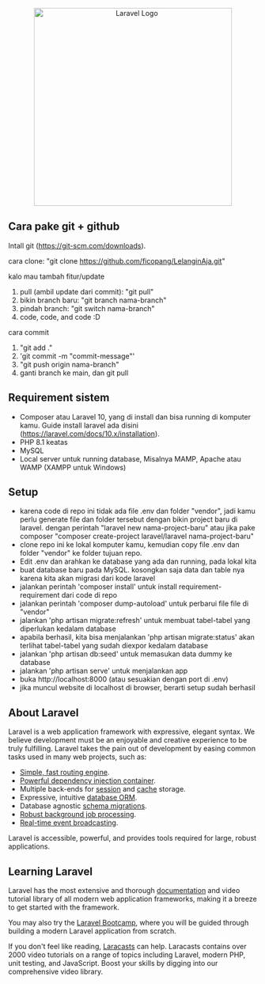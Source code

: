 <p align="center"><a href="https://laravel.com" target="_blank"><img src="https://raw.githubusercontent.com/laravel/art/master/logo-lockup/5%20SVG/2%20CMYK/1%20Full%20Color/laravel-logolockup-cmyk-red.svg" width="400" alt="Laravel Logo"></a></p>

## Cara pake git + github

Intall git (https://git-scm.com/downloads).

cara clone: "git clone https://github.com/ficopang/LelanginAja.git"

kalo mau tambah fitur/update

1. pull (ambil update dari commit): "git pull"
2. bikin branch baru: "git branch nama-branch"
3. pindah branch: "git switch nama-branch"
4. code, code, and code :D

cara commit

1. "git add ."
2. 'git commit -m "commit-message"'
3. "git push origin nama-branch"
4. ganti branch ke main, dan git pull

## Requirement sistem

-   Composer atau Laravel 10, yang di install dan bisa running di komputer kamu. Guide install laravel ada disini (https://laravel.com/docs/10.x/installation).
-   PHP 8.1 keatas
-   MySQL
-   Local server untuk running database, Misalnya MAMP, Apache atau WAMP (XAMPP untuk Windows)

## Setup

-   karena code di repo ini tidak ada file .env dan folder "vendor", jadi kamu perlu generate file dan folder tersebut dengan bikin project baru di laravel. dengan perintah "laravel new nama-project-baru" atau jika pake composer "composer create-project laravel/laravel nama-project-baru"
-   clone repo ini ke lokal komputer kamu, kemudian copy file .env dan folder "vendor" ke folder tujuan repo.
-   Edit .env dan arahkan ke database yang ada dan running, pada lokal kita
-   buat database baru pada MySQL. kosongkan saja data dan table nya karena kita akan migrasi dari kode laravel
-   jalankan perintah 'composer install' untuk install requirement-requirement dari code di repo
-   jalankan perintah 'composer dump-autoload' untuk perbarui file file di "vendor"
-   jalankan 'php artisan migrate:refresh' untuk membuat tabel-tabel yang diperlukan kedalam database
-   apabila berhasil, kita bisa menjalankan 'php artisan migrate:status' akan terlihat tabel-tabel yang sudah diexpor kedalam database
-   jalankan 'php artisan db:seed' untuk memasukan data dummy ke database
-   jalankan 'php artisan serve' untuk menjalankan app
-   buka http://localhost:8000 (atau sesuakian dengan port di .env)
-   jika muncul website di localhost di browser, berarti setup sudah berhasil


## About Laravel

Laravel is a web application framework with expressive, elegant syntax. We believe development must be an enjoyable and creative experience to be truly fulfilling. Laravel takes the pain out of development by easing common tasks used in many web projects, such as:

-   [Simple, fast routing engine](https://laravel.com/docs/routing).
-   [Powerful dependency injection container](https://laravel.com/docs/container).
-   Multiple back-ends for [session](https://laravel.com/docs/session) and [cache](https://laravel.com/docs/cache) storage.
-   Expressive, intuitive [database ORM](https://laravel.com/docs/eloquent).
-   Database agnostic [schema migrations](https://laravel.com/docs/migrations).
-   [Robust background job processing](https://laravel.com/docs/queues).
-   [Real-time event broadcasting](https://laravel.com/docs/broadcasting).

Laravel is accessible, powerful, and provides tools required for large, robust applications.

## Learning Laravel

Laravel has the most extensive and thorough [documentation](https://laravel.com/docs) and video tutorial library of all modern web application frameworks, making it a breeze to get started with the framework.

You may also try the [Laravel Bootcamp](https://bootcamp.laravel.com), where you will be guided through building a modern Laravel application from scratch.

If you don't feel like reading, [Laracasts](https://laracasts.com) can help. Laracasts contains over 2000 video tutorials on a range of topics including Laravel, modern PHP, unit testing, and JavaScript. Boost your skills by digging into our comprehensive video library.
